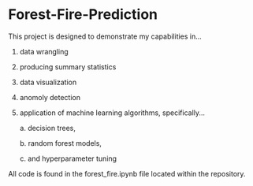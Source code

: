 # Forest-Fire-Prediction

This project is designed to demonstrate my capabilities in...

1. data wrangling
2. producing summary statistics
3. data visualization
4. anomoly detection
5. application of machine learning algorithms, specifically...
   
   a. decision trees,
   
   b. random forest models,
   
   c. and hyperparameter tuning

All code is found in the forest_fire.ipynb file located within the repository.
